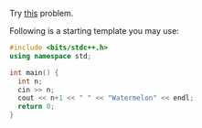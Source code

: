 Try [this](https://codeforces.com/problemset/problem/4/A) problem.

Following is a starting template you may use:

```c++
#include <bits/stdc++.h>
using namespace std;

int main() {
  int n;
  cin >> n;
  cout << n+1 << " " << "Watermelon" << endl;
  return 0;
}
```
